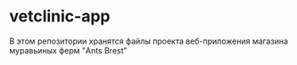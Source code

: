# vetclinic-app
В этом репозитории хранятся файлы проекта веб-приложения магазина муравьиных ферм "Ants Brest" 

